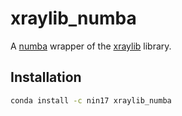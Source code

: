 # xraylib_numba

A [numba](https://numba.pydata.org) wrapper of the [xraylib](https://github.com/tschoonj/xraylib/tree/master) library.

## Installation

```bash
conda install -c nin17 xraylib_numba
```
